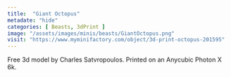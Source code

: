 ```yaml
---
title:  "Giant Octopus"
metadate: "hide"
categories: [ Beasts, 3dPrint ]
image: "/assets/images/minis/beasts/GiantOctopus.png"
visit: "https://www.myminifactory.com/object/3d-print-octopus-201595"
---
```

Free 3d model by Charles Satvropoulos.
Printed on an Anycubic Photon X 6k.